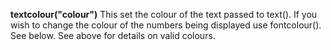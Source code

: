 <a name="textcolour"></a>**textcolour("colour")** This set the colour of the text passed to text(). If you wish to change the colour of the numbers being displayed use fontcolour(). See below. See above for details on valid colours. 

<!--UPDATE WIDGET_IN_CSOUND
    SIdent sprintf "textcolour(%d, %d, %d) ", rnd(255), rnd(255), rnd(255)
    SIdentifier strcat SIdentifier, SIdent  
-->